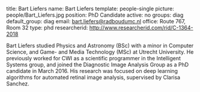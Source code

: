 title: Bart Liefers
name: Bart Liefers
template: people-single
picture: people/Bart_Liefers.jpg
position: PhD Candidate
active: no
groups: diag
default_group: diag
email: bart.liefers@radboudumc.nl
office: Route 767, Room 32
type: phd
researcherid: http://www.researcherid.com/rid/C-1364-2018

Bart Liefers studied Physics and Astronomy (BSc) with a minor in Computer Science, and Game- and Media Technology (MSc) at Utrecht University. He previously worked for CWI as a scientific programmer in the Intelligent Systems group, and joined the Diagnostic Image Analysis Group as a PhD candidate in March 2016. His research was focused on deep learning algorithms for automated retinal image analysis, supervised by Clarisa Sanchez.
